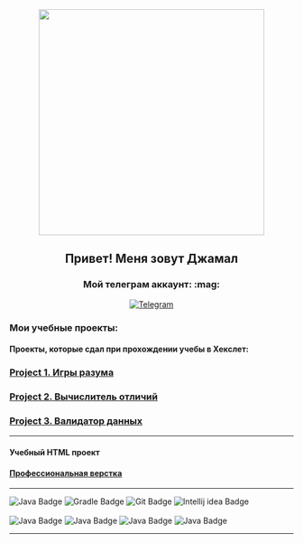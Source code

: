 <div id="header" align="center">
  <img src="https://media.giphy.com/media/NaxKt9aSzAspO/giphy.gif" width="400"/>
  
  ## Привет! Меня зовут Джамал
</div>

</div>

<h3 align="center">Мой телеграм аккаунт: :mag:</h3>
<div align="center">
<a href="https://t.me/djoTarkinskiy" target="_blank"><img alt="Telegram" 
src="https://img.shields.io/badge/-Telegram-black.svg?&style=for-the-badge&logo=Telegram&logoColor=white" /></a>

</div>

### Мои учебные проекты:

#### Проекты, которые сдал при прохождении учебы в Хекслет:


 ### [Project 1. Игры разума](https://github.com/Absaidov/java-project-61)
 
 ### [Project 2. Вычислитель отличий](https://github.com/Absaidov/java-project-71)
  
 ### [Project 3. Валидатор данных](https://github.com/Absaidov/java-project-78)
 
 ___


#### Учебный HTML проект

#### [Профессиональная верстка](https://github.com/Absaidov/HTMLmarkUP_GEEK_BRAINS)


___
<div id="badges">
<!--   <img src="https://img.shields.io/badge/Java-orange?style=for-the-badge&logo=Java&logoColor=white" alt="Java Badge"/> -->
  <img src="https://img.shields.io/badge/Java-ED8B00?style=for-the-badge&logo=openjdk&logoColor=white" alt="Java Badge"/>
<!--   <img src="https://img.shields.io/badge/Spring-green?style=for-the-badge&logo=spring&logoColor=white" alt="Spring Badge"/> -->
<!--   <img src="https://img.shields.io/badge/JUnit-yellow?style=for-the-badge&logo=junit&logoColor=white" alt="JUnit Badge"/> -->
  <img src="https://img.shields.io/badge/Gradle-deepskyblue?style=for-the-badge&logo=gradle&logoColor=white" alt="Gradle Badge"/>
<!--   <img src="https://img.shields.io/badge/Hibernate-grey?style=for-the-badge&logo=hibernate&logoColor=white" alt="Hibernate Badge"/> -->
  <img src="https://img.shields.io/badge/Git-red?style=for-the-badge&logo=git&logoColor=white" alt="Git Badge"/>
<!--   <img src="https://img.shields.io/badge/Postgresql-blue?style=for-the-badge&logo=postgresql&logoColor=white" alt="Postgresql Badge"/>
  <img src="https://img.shields.io/badge/Rest api-darkgreen?style=for-the-badge&logo=rest api&logoColor=white" alt="Rest api Badge"/> -->
  <img src="https://img.shields.io/badge/Intellij idea-black?style=for-the-badge&logo=Intellij idea&logoColor=white" alt="Intellij idea Badge"/>

  <br>
<!--   <img src="https://www.codewars.com/users/JamaL_Absaidov/badges/micro" alt="CodeWARS Badge"/> -->
  
<!--   <img src="https://www.codewars.com/users/JamaL_Absaidov/badges/large" alt="CodeWARS Badge"/> -->
  

  </div>
  
<br>
<!-- <a href="https://git.io/typing-svg"><img src="https://readme-typing-svg.herokuapp.com?font=Fira+Code&pause=1000&color=8DCAA0&background=000000&center=true&vCenter=true&width=435&lines=I'm+also+System+Administrator" alt="Typing SVG" /></a> -->

<div id="badges">
<!--   <img src="https://img.shields.io/badge/Debian-A81D33?style=for-the-badge&logo=debian&logoColor=white" alt="Java Badge"/>
  <img src="https://img.shields.io/badge/Kali_Linux-557C94?style=for-the-badge&logo=kali-linux&logoColor=white" alt="Java Badge"/> -->
  <img src="https://img.shields.io/badge/Linux-FCC624?style=for-the-badge&logo=linux&logoColor=black" alt="Java Badge"/>
  <img src="https://img.shields.io/badge/mac%20os-000000?style=for-the-badge&logo=apple&logoColor=white" alt="Java Badge"/>
<!--   <img src="https://img.shields.io/badge/manjaro-35BF5C?style=for-the-badge&logo=manjaro&logoColor=white" alt="Java Badge"/> -->
<!--   <img src="https://img.shields.io/badge/Ubuntu-E95420?style=for-the-badge&logo=ubuntu&logoColor=white" alt="Java Badge"/> -->
  <img src="https://img.shields.io/badge/Windows-0078D6?style=for-the-badge&logo=windows&logoColor=white" alt="Java Badge"/>
<!--   <img src="https://img.shields.io/badge/GNU%20Bash-4EAA25?style=for-the-badge&logo=GNU%20Bash&logoColor=white" alt="Java Badge"/> -->
<!--   <img src="https://img.shields.io/badge/iTerm2-000000?style=for-the-badge&logo=iterm2&logoColor=white" alt="Java Badge"/> -->
  <img src="https://img.shields.io/badge/powershell-5391FE?style=for-the-badge&logo=powershell&logoColor=white" alt="Java Badge"/>
<!--   <img src="https://img.shields.io/badge/Snyk-4C4A73?style=for-the-badge&logo=snyk&logoColor=white" alt="Java Badge"/> -->
<!--   <img src="https://img.shields.io/badge/HTML5-E34F26?style=for-the-badge&logo=html5&logoColor=white" alt="Intellij idea Badge"/> -->
<!--   <img src="https://img.shields.io/badge/CSS3-1572B6?style=for-the-badge&logo=css3&logoColor=white" alt="Intellij idea Badge"/> -->
<!--   <img src="https://img.shields.io/badge/Sass-CC6699?style=for-the-badge&logo=sass&logoColor=white" alt="Intellij idea Badge"/> -->
<!--   <img src="https://img.shields.io/badge/Bootstrap-563D7C?style=for-the-badge&logo=bootstrap&logoColor=white" alt="Intellij idea Badge"/> -->
</div>

___


  

